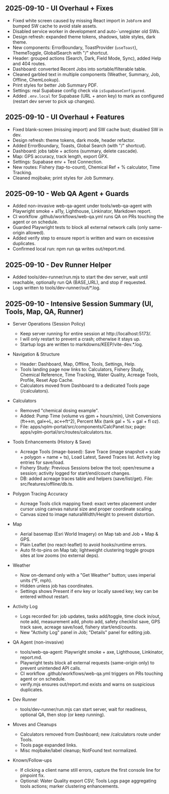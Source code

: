 ## 2025-09-10 - UI Overhaul + Fixes

- Fixed white screen caused by missing React import in `JobForm` and bumped SW cache to avoid stale assets.
- Disabled service worker in development and auto-`unregister old SWs.
- Design refresh: expanded theme tokens, shadows, table styles, dark theme.
- New components: ErrorBoundary, ToastProvider (`useToast`), ThemeToggle, GlobalSearch with "/" shortcut.
- Header: grouped actions (Search, Dark, Field Mode, Sync), added Help and 404 routes.
- Dashboard: converted Recent Jobs into sortable/filterable table.
- Cleaned garbled text in multiple components (Weather, Summary, Job, Offline, ChemLookup).
- Print styles for better Job Summary PDF.
- Settings: real Supabase config check via `isSupabaseConfigured`.
- Added `.env.local` for Supabase (URL + anon key) to mark as configured (restart dev server to pick up changes).

## 2025-09-10 - UI Overhaul + Features
- Fixed blank-screen (missing import) and SW cache bust; disabled SW in dev.
- Design refresh: theme tokens, dark mode, header refactor.
- Added ErrorBoundary, Toasts, Global Search (with "/" shortcut).
- Dashboard: jobs table + actions (summary, delete cascade).
- Map: GPS accuracy, track length, export GPX.
- Settings: Supabase env + Test Connection.
- New routes: Fishery (tap-to-count), Chemical Ref + % calculator, Time Tracking.
- Cleaned mojibake; print styles for Job Summary.
## 2025-09-10 - Web QA Agent + Guards
- Added non-invasive web-qa-agent under tools/web-qa-agent with Playwright smoke + a11y, Lighthouse, Linkinator, Markdown report.
- CI workflow .github/workflows/web-qa.yml runs QA on PRs touching the agent or on schedule.
- Guarded Playwright tests to block all external network calls (only same-origin allowed).
- Added verify step to ensure report is written and warn on excessive duplicates.
- Confirmed local run: npm run qa writes out/report.md.
## 2025-09-10 - Dev Runner Helper
- Added tools/dev-runner/run.mjs to start the dev server, wait until reachable, optionally run QA (BASE_URL), and stop if requested.
- Logs written to tools/dev-runner/out/*.log.
## 2025-09-10 - Intensive Session Summary (UI, Tools, Map, QA, Runner)

- Server Operations (Session Policy)
  - Keep server running for entire session at http://localhost:5173/.
  - I will only restart to prevent a crash; otherwise it stays up.
  - Startup logs are written to markdowns/KEEP/vite-dev.*.log.

- Navigation & Structure
  - Header: Dashboard, Map, Offline, Tools, Settings, Help.
  - Tools landing page now links to: Calculators, Fishery Study, Chemical Reference, Time Tracking, Water Quality, Acreage Tools, Profile, Reset App Cache.
  - Calculators moved from Dashboard to a dedicated Tools page (/calculators).

- Calculators
  - Removed "chemical dosing example".
  - Added: Pump Time (volume vs gpm + hours/min), Unit Conversions (ft↔m, gal↔L, ac↔ft^2), Percent Mix (tank gal + % + gal + fl oz).
  - File: apps/vplm-portal/src/components/CalcPanel.tsx; page: apps/vplm-portal/src/routes/calculators.tsx.

- Tools Enhancements (History & Save)
  - Acreage Tools (image-based): Save Trace (image snapshot + scale + polygon + name + ts), Load Latest, Saved Traces list. Activity log entries for save/load.
  - Fishery Study: Previous Sessions below the tool; open/resume a session; activity logged for start/end/count changes.
  - DB: added acreage traces table and helpers (save/list/get). File: src/features/offline/db.ts.

- Polygon Tracing Accuracy
  - Acreage Tools click mapping fixed: exact vertex placement under cursor using canvas natural size and proper coordinate scaling.
  - Canvas sized to image naturalWidth/Height to prevent distortion.

- Map
  - Aerial basemap (Esri World Imagery) on Map tab and Job + Map & GPS.
  - Plain Leaflet (no react-leaflet) to avoid hooks/runtime errors.
  - Auto fit-to-pins on Map tab; lightweight clustering toggle groups sites at low zooms (no external deps).

- Weather
  - Now on-demand only with a "Get Weather" button; uses imperial units (°F, mph).
  - Hidden unless job has coordinates.
  - Settings shows Present if env key or locally saved key; key can be entered without restart.

- Activity Log
  - Logs recorded for: job updates, tasks add/toggle, time clock in/out, note add, measurement add, photo add, safety checklist save, GPS track save, acreage save/load, fishery start/end/counts.
  - New "Activity Log" panel in Job; "Details" panel for editing job.

- QA Agent (non-invasive)
  - tools/web-qa-agent: Playwright smoke + axe, Lighthouse, Linkinator, report.md.
  - Playwright tests block all external requests (same-origin only) to prevent unintended API calls.
  - CI workflow .github/workflows/web-qa.yml triggers on PRs touching agent or on schedule.
  - verify.mjs ensures out/report.md exists and warns on suspicious duplicates.

- Dev Runner
  - tools/dev-runner/run.mjs can start server, wait for readiness, optional QA, then stop (or keep running).

- Moves and Cleanups
  - Calculators removed from Dashboard; new /calculators route under Tools.
  - Tools page expanded links.
  - Misc mojibake/label cleanup; NotFound text normalized.

- Known/Follow-ups
  - If clicking a client name still errors, capture the first console line for pinpoint fix.
  - Optional: Water Quality export CSV; Tools Logs page aggregating tools actions; marker clustering enhancements.

